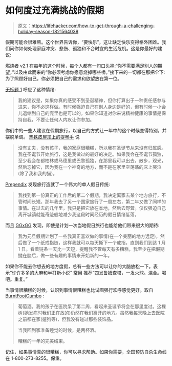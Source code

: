 # 如何度过充满挑战的假期

> 原文：<https://lifehacker.com/how-to-get-through-a-challenging-holiday-season-1821564038>

假期可能会很难熬。这个世界告诉你，“要快乐”，这让缺乏快乐变得格外困难。我们问你如何处理家庭冲突、悲伤、孤独和不合时宜的生活危机。这是你最好的建议:

燃烧者 v2.1 在每年的这个时候，每个人都有一句口头禅:“你不需要满足别人的期望，”以及由此而来的“你必须考虑你愿意烧掉哪些桥。”接下来的一切都在那把伞下:为了照顾好自己，你必须把自己的需求和欲望放在第一位。



[无标题 1](https://kinja.com/theuntitled1) 呼应了这种情绪:

> 我的建议是，如果你真的感受不到圣诞精神，但你打算出于一种责任感参与进来，你不必这样做。有时候强迫自己在别人身边是好的，但有时候一小会儿退缩到自己的壳里也是可以的。如果你知道对你来说精神健康的事情是保持自我，不要让任何人内疚让你参加。

你们中的一些人建议在假期旅行，以自己的方式让一年中的这个时候变得特别，并摆脱单调。 [热铁皮屋顶上的提琴手](https://kinja.com/fiddlerhtr) 说

> 没有丈夫，没有孩子，我的家庭很糟糕，所以我在圣诞节从来没有归属感。我在圣诞节开始旅行，这是我做过的最好的决定。如果我会在圣诞节孤独，至少我会在都柏林或马德里或巴黎孤独，在那里我可以出去，散步，观光，然后忘掉它，因为我在一个神奇的地方，而不是在家里空荡荡的床上哭泣(除了我和我的猫)。

[Prependix](https://kinja.com/prependix) 发现旅行造就了一个伟大的单人假日传统:

> 我找到第一份真正的工作后的第二个假期，我决定离家去某个地方旅行，不管时间长短。那年我去了另一个国家旅行了一周左右，第二年又做了同样的事情。在过去的几年里，我只是把它放在本地，然后去野营。仅仅强迫自己离开城镇就能奇迹般地减少我这段时间经历的假日情绪低落。

而且 [GGxGG](https://kinja.com/ggxggxgg) 发现，即使是计划一次当地假日旅行也能给他们带来很大的期待:

> 我为元旦假期计划了一些我真正喜欢做的事情(在一个美丽的地方远足)，然后做了一个纸戒指链，这样我就可以每天撕下一个戒指，直到我们到达 1 月 1 日。看着链条一天比一天短，提醒我不管每天有多糟糕，我至少在把假期抛在脑后，做一些有趣的事情来开始新的一年。

如果你不能去你想去的地方度假，总有一些方法可以让你的大脑放松一下。表示“许许多多的大麻和半打新小说” [常用](https://kinja.com/CommonVices) 推荐“四发鲁姆查塔，一发火球。混合。喝吧。重复。”

当事情很糟糕的时候，认识到事情很糟糕也比试图强行欢呼感觉更好。取自 [BurntFootGumbo](https://kinja.com/burntfootgumbo) :

> 葡萄酒。我的孩子在医院呆了第二周，看起来圣诞节将会在那里度过。这棵树(她发病时我们正在放的)仍然在我们离开的地方。虽然我每天晚上去医院之前都在家(遛狗等)，但我没有碰过那些装饰品。
> 
> 当我回到家准备睡觉的时候，是两杯酒。
> 
> 糟糕的一年的完美结束。

记住，如果事情真的很糟糕，你可以寻求帮助。如果你需要，全国预防自杀生命线在 1-800-273-8255。保重。
